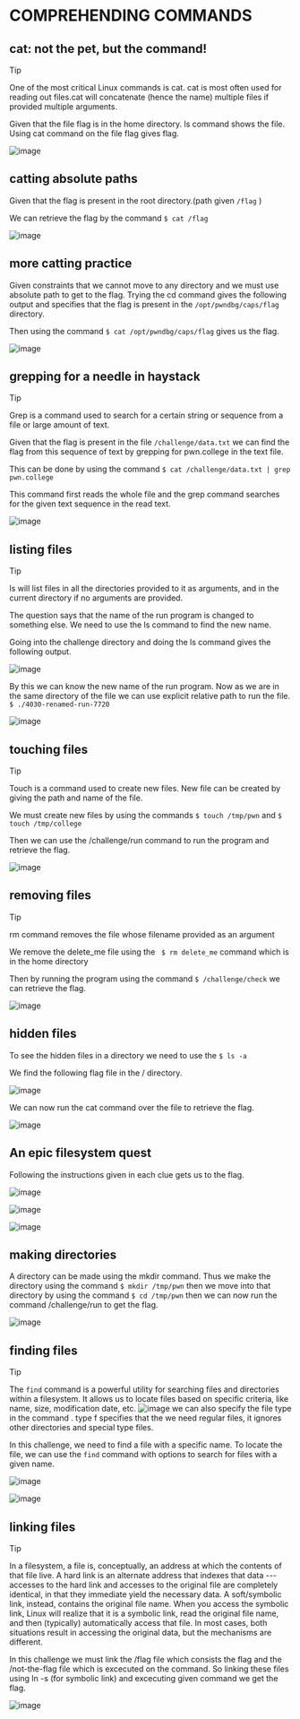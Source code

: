 # COMPREHENDING COMMANDS

## cat: not the pet, but the command!

> [!TIP]
> One of the most critical Linux commands is cat. cat is most often used for reading out files.cat will concatenate (hence the name) multiple files if provided multiple arguments.



Given that the file flag is in the home directory. ls command shows the file. Using cat command on the file flag gives flag.

![image](https://github.com/user-attachments/assets/27b93c20-3cbf-4f4e-b3bc-3b86741fe601)

## catting absolute paths

Given that the flag is present in the root directory.(path given `/flag` )

We can retrieve the flag by the command `$ cat /flag`

![image](https://github.com/user-attachments/assets/fdb8d160-3c11-4f53-b75f-9d8c4803e5ea)

## more catting practice

Given constraints that we cannot move to any directory and we must use absolute path to get to the flag.
Trying the cd command gives the following output and specifies that the flag is present in the `/opt/pwndbg/caps/flag` directory.

Then using the command `$ cat /opt/pwndbg/caps/flag` gives us the flag.

![image](https://github.com/user-attachments/assets/0304be11-0c6d-4d27-9442-ad5845075573)

## grepping for a needle in haystack

> [!TIP]
> Grep is a command used to search for a certain string or sequence from a file or large amount of text.

Given that the flag is present in the file `/challenge/data.txt` we can find the flag from this sequence of text by grepping for pwn.college in the text file.

This can be done by using the command `$ cat /challenge/data.txt | grep pwn.college`

This command first reads the whole file and the grep command searches for the given text sequence in the read text.


![image](https://github.com/user-attachments/assets/13f813b6-02cf-4dd4-a0df-9a28aed18041)

## listing files

> [!TIP]
> ls will list files in all the directories provided to it as arguments, and in the current directory if no arguments are provided.

The question says that the name of the run program is changed to something else. We need to use the ls command to find the new name.

Going into the challenge directory and doing the ls command gives the following output.

![image](https://github.com/user-attachments/assets/5add234a-5859-4ab5-a69e-bd6a3544bdfa)

By this we can know the new name of the run program. Now as we are in the same directory of the file we can use explicit relative path to run the file. `$ ./4030-renamed-run-7720`

![image](https://github.com/user-attachments/assets/d5231894-b845-4df5-8e9d-45815842284c)


## touching files

> [!TIP]
> Touch is a command used to create new files. New file can be created by giving the path and name of the file.


We must create new files by using the commands `$ touch /tmp/pwn` and `$ touch /tmp/college`

Then we can use the /challenge/run command to run the program and retrieve the flag.

![image](https://github.com/user-attachments/assets/bf687aeb-5249-45db-b470-fe601b68eef7)

## removing files 

> [!TIP]
> rm command removes the file whose filename provided as an argument

We remove the delete_me file using the ` $ rm delete_me` command which is in the home directory 

Then by running the program using the command `$ /challenge/check` we can retrieve the flag.

![image](https://github.com/user-attachments/assets/245704fc-c278-4b26-b439-ae020a2d4cf5)


## hidden files

To see the hidden files in a directory we need to use the `$ ls -a` 

We find the following flag file in the / directory.

![image](https://github.com/user-attachments/assets/3fd9dfc1-6836-4bb8-a9a8-297a63227d06)

We can now run the cat command over the file to retrieve the flag.


![image](https://github.com/user-attachments/assets/3748600d-3cff-440d-a7b4-609470562e4c)


## An epic filesystem quest

Following the instructions given in each clue gets us to the flag.

![image](https://github.com/user-attachments/assets/2c1eb380-e4c9-4dc5-a906-273ba8f47909)

![image](https://github.com/user-attachments/assets/0121e4f7-3324-42ab-bc49-36960e5173ee)

![image](https://github.com/user-attachments/assets/dee3c86f-9e87-47a6-b666-15c5e43cc68f)


## making directories

A directory can be made using the mkdir command. Thus we make the directory using the command `$ mkdir /tmp/pwn` then we move into that directory by using the command `$ cd /tmp/pwn` then we can now run the command /challenge/run to get the flag.

![image](https://github.com/user-attachments/assets/7479d80f-7a44-4d90-bf1b-c953130dc988)

## finding files

> [!TIP]
> The `find` command is a powerful utility for searching files and directories within a filesystem. It allows us to locate files based on specific criteria, like name, size, modification date, etc.
> ![image](https://github.com/user-attachments/assets/8bb8371b-4e3d-4583-9a0b-9c09b313191d)
> we can also specify the file type in the command . type f specifies that the we need regular files, it ignores other directories and special type files.


In this challenge, we need to find a file with a specific name. To locate the file, we can use the `find` command with options to search for files with a given name.

![image](https://github.com/user-attachments/assets/5082a14a-8c30-41b4-a285-bddfe9962c33)


![image](https://github.com/user-attachments/assets/12de9aa3-4d40-45de-8e0d-a0634c96c5c5)


## linking files

> [!TIP]
> In a filesystem, a file is, conceptually, an address at which the contents of that file live. A hard link is an alternate address that indexes that data --- accesses to the hard link and accesses to the original file are completely identical, in that they immediate yield the necessary data. A soft/symbolic link, instead, contains the original file name. When you access the symbolic link, Linux will realize that it is a symbolic link, read the original file name, and then (typically) automatically access that file. In most cases, both situations result in accessing the original data, but the mechanisms are different.


In this challenge we must link the /flag file which consists the flag and the /not-the-flag file which is excecuted on the command.
So linking these files using ln -s (for symbolic link)  and excecuting given command we get the flag.

![image](https://github.com/user-attachments/assets/52bf9538-faaa-4f88-8386-69db3f243df4)





